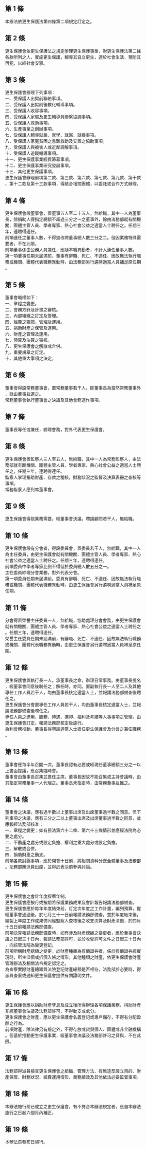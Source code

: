 第 1 條
-------
本辦法依更生保護法第四條第二項規定訂定之。

第 2 條
-------
更生保護會依更生保護法之規定辦理更生保護事業，對更生保護法第二條  
各款所列之人，實施更生保護，輔導其自立更生，適於社會生活，預防其  
再犯，以維社會安寧。

第 3 條
-------
更生保護會辦理下列事項：  
一、受保護人出獄前聯絡事項。  
二、受保護人出獄前後教化輔導事項。  
三、受保護人收容事項。  
四、受保護人家屬及更生輔導員聯繫協調事項。  
五、受保護人救助事項。  
六、生產事業之創辦事項。  
七、受保護人輔導就業、就學、就醫、就養事項。  
八、受保護人家庭貧困之急難救助及安置之協助事項。  
九、受保護人與被害人或近鄰調解事項。  
十、受保護人追蹤輔導事項。  
十一、更生保護事業經費籌募事項。  
十二、更生保護事業研究發展事項。  
十三、其他更生保護事項。  
更生保護會辦理前項第二款、第三款、第六款、第七款、第九款、第十款  
、第十二款及第十三款事項，得結合相關團體，以委託或合作方式辦理。

第 4 條
-------
更生保護會設董事會，置董事五人至二十五人，無給職，其中一人為董事  
長，除捐助人得指定總額不超過三分之一之董事外，餘由法務部就有關機  
關、團體主管人員、學者專家、熱心社會公益之適當人士聘任之。任期三  
年，連聘得連任。  
前項連任之董事人數，不得逾改聘董事總人數三分之二。但因業務特殊需  
要者，不在此限。  
前項董事係由公務人員兼任，應隨本職異動者，不計入連任董事人數。  
第一項董事任期未屆滿前，董事有辭職、死亡、不適任、因故無法執行職  
務或機關、團體代表職務異動時，由法務部另行遴聘適當人員補足原任期  
。

第 5 條
-------
董事會職權如下：  
一、章程之變更。  
二、會務方針及計畫之審核。  
三、內部組織之訂定及管理。  
四、經費之籌措、管理及運用。  
五、捐助財產之保管及運用。  
六、財產之管理及運用。  
七、預算及決算之審核。  
八、更生保護會之解散或合併。  
九、重要規章之訂定。  
十、其他重大事項之決定。

第 6 條
-------
董事會得設常務董事會，置常務董事若干人，除董事長為當然常務董事外  
，餘由董事互選之。  
常務董事會執行董事會之決議及其他會務運作事項。

第 7 條
-------
董事長專任或兼任，綜理會務，對外代表更生保護會。

第 8 條
-------
更生保護會置監察人三人至五人，無給職，其中一人為常務監察人，由法  
務部就有關機關、團體主管人員、學者專家、熱心社會公益之適當人士聘  
任之，任期三年，連聘得連任。  
監察人掌理捐助財產、存款之稽核，財務狀況之監督及決算表冊之查核等  
事項。  
常務監察人應列席董事會。

第 9 條
-------
更生保護會得視業務需要，經董事會決議，聘請顧問若干人，無給職。

第 10 條
--------
更生保護會設有分會者，得設委員會，置委員若干人，無給職，其中一人  
為主任委員，由更生保護會就有關機關、團體主管人員、學者專家、熱心  
社會公益之適當人士聘任之。任期三年，連聘得連任。  
前項委員中學者專家比例不得低於委員總人數五分之一。  
主任委員綜理分會業務，對外代表分會。  
第一項委員任期未屆滿前，委員有辭職、死亡、不適任、因故無法執行職  
務或機關、團體代表職務異動時，由更生保護會另行遴聘適當人員補足原  
任期。

第 11 條
--------
分會得置榮譽主任委員一人，無給職，協助處理分會會務，由更生保護會  
就有關機關、團體主管人員、學者專家、熱心社會公益之適當人士聘任之  
。任期三年，連聘得連任。  
榮譽主任委員任期未屆滿前，有辭職、死亡、不適任、因故無法執行職務  
或機關、團體代表職務異動時，由更生保護會另行遴聘適當人員補足原任  
期。

第 12 條
--------
更生保護會置執行長一人，承董事長之命，辦理日常事務。由董事長提名  
，經董事會同意後聘任之；解任時，亦同。置副執行長一人至二人及其他  
專任工作人員若干人，均由董事長核定適當人士，並報請法務部備查後聘  
任之。  
更生保護會分會置專任工作人員若干人，均由董事長核定適當人士，並報  
請法務部備查後聘任之。  
專任人員之進用、服務、待遇、撫卹、福利及考績等人事事項之管理，由  
更生保護會訂定，報請法務部核定後施行。  
為利會務推動，董事長得聘請適當人士擔任更生保護會及分會之兼任職務  
。

第 13 條
--------
董事會應每半年召開一次。董事長認有必要或經現任董事總額三分之一以  
上書面提議，應召集臨時會。  
董事會由董事長召集並擔任主席。董事長因故不能召集或主持會議時，由  
其指定常務董事一人代理之。董事長未指定時，由常務董事互推之。

第 14 條
--------
董事會之決議，應有過半數以上董事出席及出席董事過半數之同意。但下  
列事項之決議，應有三分之二以上董事出席及出席董事過半數之同意，並  
應報經法務部核准：  
一、章程之變更；如有民法第六十二條、第六十三條情形並應經法院為必  
    要之處分。  
二、不動產之處分或設定負擔、權利之重大處分或設定負擔。  
三、解散或合併。  
四、捐助財產之動支。  
前項各款討論事項，應於開會十日前，將相關資料分送全體董事及法務部  
。法務部應派員出席，並得於表決前參與討論。

第 15 條
--------
更生保護會之會計年度採曆年制。  
更生保護會應按月或按期將保護業務成果及會計報告報請法務部備查。  
更生保護會應於每年年度結束前，訂定次年度之工作計畫，編列預算，提  
經董事會通過後，於七月三十一日前報請法務部備查。並於年度結束後，  
編製上年度工作成果併同經監察人查核後之收支決算及財產清冊，於四月  
十五日前報請法務部備查。  
前項決算報請法務部備查時，如有涉及財產總額之變更者，應於董事會決  
議之日起三十日內，報請法務部許可，並於收受許可文件之日起三十日內  
，向該管法院為變更登記。  
前項所稱財產總額之變更，於財產種類為有價證券者，係於有價證券經實  
現時，所生溢價或折價入帳之情形。其他種類之財產，依更生保護會財產  
管理辦法及相關法令規定認定之。  
為查察實際財產總額與法院登記財產總額是否相符，法務部於必要時，得  
派員查察或通知更生保護會提供有關證明文件。

第 16 條
--------
更生保護會應以捐助財產孳息及成立後所得辦理各項保護業務，捐助財產  
非經董事會決議及法務部許可，不得動支或處分。                      
更生保護會之財產，應以更生保護會名義登記或專戶儲存，不得有分配盈  
餘之行為。                                                        
前項財產，除法律另有規定外，不得存放或貸與個人、團體或非金融機構  
。但基於推動更生保護事業，經董事會決議及法務部許可之貸與，不在此  
限。

第 17 條
--------
法務部得派員檢查更生保護會之組織、管理方法、有無違反設立目的、財  
產保管、財務狀況、經費運用情形、業務績效及其他依法必要監督事項。

第 18 條
--------
本辦法施行前已成立之更生保護會，有不符合本辦法規定者，應自本辦法  
施行之日起六個月內補正。

第 19 條
--------
本辦法自發布日施行。

